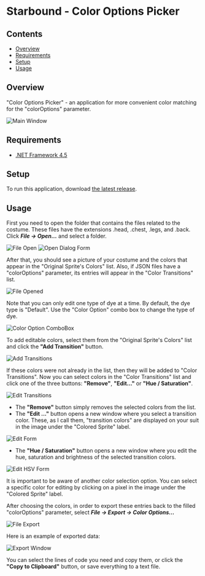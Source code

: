 # Starbound - Color Options Picker

## Contents
* [Overview](#overview)
* [Requirements](#requirements)
* [Setup](#setup)
* [Usage](#usage)

## Overview
"Color Options Picker" - an application for more convenient color matching for the "colorOptions" parameter.

![Main Window](Readme/overview_img_main.png)

## Requirements
* [.NET Framework 4.5](https://www.microsoft.com/en-us/download/details.aspx?id=30653)

## Setup
To run this application, download [the latest release](../../releases).


## Usage
First you need to open the folder that contains the files related to the costume. These files have the extensions .head, .chest, .legs, and .back.
Click ***File -> Open...*** and select a folder.

![File Open](Readme/readme_open.png)
![Open Dialog Form](Readme/readme_open_dialog.png)

After that, you should see a picture of your costume and the colors that appear in the "Original Sprite's Colors" list.
Also, if JSON files have a "colorOptions" parameter, its entries will appear in the "Color Transitions" list.

![File Opened](Readme/readme_open_done.png)

Note that you can only edit one type of dye at a time. By default, the dye type is "Default". Use the "Color Option" combo box to change the type of dye.

![Color Option ComboBox](Readme/readme_colorOption_comboBox.png)

To add editable colors, select them from the "Original Sprite's Colors" list and click the **"Add Transition"** button.

![Add Transitions](Readme/readme_selectOriginalColors.png)

If these colors were not already in the list, then they will be added to "Color Transitions".
Now you can select colors in the "Color Transitions" list and click one of the three buttons: **"Remove"**, **"Edit..."** or **"Hue / Saturation"**.

![Edit Transitions](Readme/readme_colorTransitions.png)

* The **"Remove"** button simply removes the selected colors from the list.
* The **"Edit ..."** button opens a new window where you select a transition color. These, as I call them, "transition colors" are displayed on your suit in the image under the "Colored Sprite" label.

![Edit Form](Readme/readme_colorTransition_Editing.png)

* The **"Hue / Saturation"** button opens a new window where you edit the hue, saturation and brightness of the selected transition colors.

![Edit HSV Form](Readme/readme_colorTransition_EditingHSV.png)

It is important to be aware of another color selection option. You can select a specific color for editing by clicking on a pixel in the image under the "Colored Sprite" label.

After choosing the colors, in order to export these entries back to the filled "colorOptions" parameter, select ***File -> Export -> Color Options...***

![File Export](Readme/readme_export_colorOptions.png)

Here is an example of exported data:

![Export Window](Readme/overview_img_export.png)
	
You can select the lines of code you need and copy them, or click the **"Copy to Clipboard"** button, or save everything to a text file.

